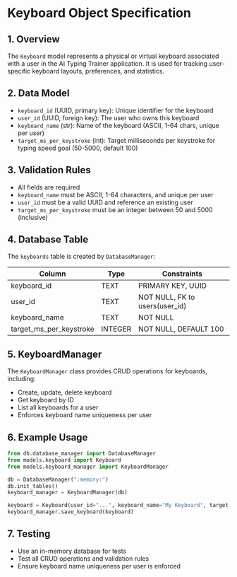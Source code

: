 # Keyboard Object Specification

## 1. Overview
The `Keyboard` model represents a physical or virtual keyboard associated with a user in the AI Typing Trainer application. It is used for tracking user-specific keyboard layouts, preferences, and statistics.

## 2. Data Model
- `keyboard_id` (UUID, primary key): Unique identifier for the keyboard
- `user_id` (UUID, foreign key): The user who owns this keyboard
- `keyboard_name` (str): Name of the keyboard (ASCII, 1-64 chars, unique per user)
- `target_ms_per_keystroke` (int): Target milliseconds per keystroke for typing speed goal (50-5000, default 100)

## 3. Validation Rules
- All fields are required
- `keyboard_name` must be ASCII, 1-64 characters, and unique per user
- `user_id` must be a valid UUID and reference an existing user
- `target_ms_per_keystroke` must be an integer between 50 and 5000 (inclusive)

## 4. Database Table
The `keyboards` table is created by `DatabaseManager`:

| Column                 | Type    | Constraints                        |
|---------------------- |--------|------------------------------------|
| keyboard_id            | TEXT    | PRIMARY KEY, UUID                  |
| user_id                | TEXT    | NOT NULL, FK to users(user_id)     |
| keyboard_name          | TEXT    | NOT NULL                           |
| target_ms_per_keystroke | INTEGER | NOT NULL, DEFAULT 100              |

## 5. KeyboardManager
The `KeyboardManager` class provides CRUD operations for keyboards, including:
- Create, update, delete keyboard
- Get keyboard by ID
- List all keyboards for a user
- Enforces keyboard name uniqueness per user

## 6. Example Usage
```python
from db.database_manager import DatabaseManager
from models.keyboard import Keyboard
from models.keyboard_manager import KeyboardManager

db = DatabaseManager(":memory:")
db.init_tables()
keyboard_manager = KeyboardManager(db)

keyboard = Keyboard(user_id="...", keyboard_name="My Keyboard", target_ms_per_keystroke=120)
keyboard_manager.save_keyboard(keyboard)
```

## 7. Testing
- Use an in-memory database for tests
- Test all CRUD operations and validation rules
- Ensure keyboard name uniqueness per user is enforced
